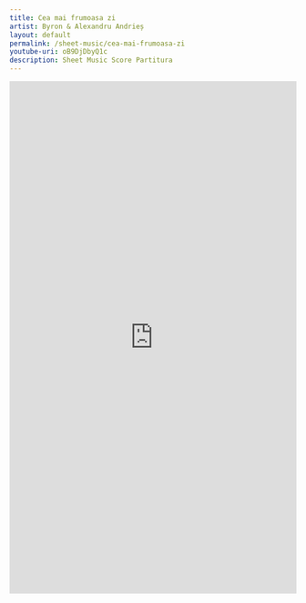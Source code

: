 ```yaml
---
title: Cea mai frumoasa zi
artist: Byron & Alexandru Andrieș
layout: default
permalink: /sheet-music/cea-mai-frumoasa-zi
youtube-uri: oB9DjDbyQ1c
description: Sheet Music Score Partitura
---
```


<iframe src="https://www.soundslice.com/slices/Yj8fc/embed/" width="100%" height="900px" frameBorder="0" allowfullscreen></iframe>

<div class="commentbox commentbox-score"></div>

<!-- <iframe src="https://www.soundslice.com/slices/Yj8fc/embed-channelpost/" width="100%" height="320" frameBorder="0"></iframe> -->